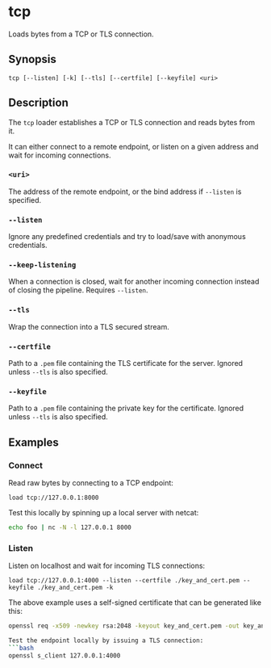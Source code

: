 # tcp

Loads bytes from a TCP or TLS connection.

## Synopsis

```
tcp [--listen] [-k] [--tls] [--certfile] [--keyfile] <uri>
```

## Description

The `tcp` loader establishes a TCP or TLS connection and reads bytes from it.

It can either connect to a remote endpoint, or listen on a given address and
wait for incoming connections.

### `<uri>`

The address of the remote endpoint, or the bind address if `--listen` is
specified.

### `--listen`

Ignore any predefined credentials and try to load/save with anonymous
credentials.

### `--keep-listening`

When a connection is closed, wait for another incoming connection instead of
closing the pipeline. Requires `--listen`.

### `--tls`

Wrap the connection into a TLS secured stream.

### `--certfile`

Path to a `.pem` file containing the TLS certificate for the server.
Ignored unless `--tls` is also specified.

### `--keyfile`

Path to a `.pem` file containing the private key for the certificate.
Ignored unless `--tls` is also specified.

## Examples

### Connect

Read raw bytes by connecting to a TCP endpoint:
```
load tcp://127.0.0.1:8000
```

Test this locally by spinning up a local server with netcat:

```bash
echo foo | nc -N -l 127.0.0.1 8000
```

### Listen

Listen on localhost and wait for incoming TLS connections:

```
load tcp://127.0.0.1:4000 --listen --certfile ./key_and_cert.pem --keyfile ./key_and_cert.pem -k
```

The above example uses a self-signed certificate that can be generated like this:

```bash
openssl req -x509 -newkey rsa:2048 -keyout key_and_cert.pem -out key_and_cert.pem -days 365 -nodes

Test the endpoint locally by issuing a TLS connection:
```bash
openssl s_client 127.0.0.1:4000
```

